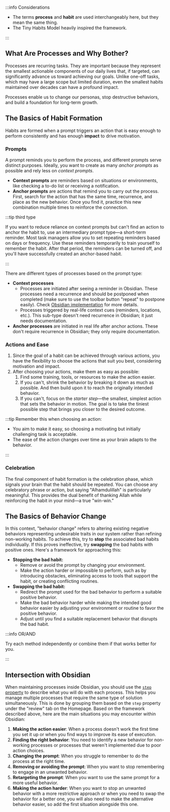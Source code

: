 :::info Considerations

* The terms **process** and **habit** are used interchangeably here, but they mean the same thing.
* The Tiny Habits Model heavily inspired the framework.

:::

## What Are Processes and Why Bother?

Processes are recurring tasks. They are important because they represent the smallest actionable components of our daily lives that, if targeted, can significantly advance us toward achieving our goals. Unlike one-off tasks, which may have a large scope but limited duration, even the smallest habits maintained over decades can have a profound impact.

Processes enable us to change our personas, stop destructive behaviors, and build a foundation for long-term growth.

## The Basics of Habit Formation

Habits are formed when a prompt triggers an action that is easy enough to perform consistently and has enough **impact** to drive motivation.

### Prompts

A prompt reminds you to perform the process, and different prompts serve distinct purposes. Ideally, you want to create as many _anchor prompts_ as possible and rely less on _context prompts_.

* **Context prompts** are reminders based on situations or environments, like checking a to-do list or receiving a notification.
* **Anchor prompts** are actions that remind you to carry out the process. First, search for the action that has the same time, recurrence, and place as the new behavior. Once you find it, practice this new combination multiple times to reinforce the connection.

:::tip third type

If you want to reduce reliance on context prompts but can't find an action to anchor the habit to, use an intermediary prompt type—a short-term reminder. Most task managers allow you to set repeating reminders based on days or frequency. Use these reminders temporarily to train yourself to remember the habit. After that period, the reminders can be turned off, and you'll have successfully created an anchor-based habit.

:::

There are different types of processes based on the prompt type:

* **Context processes**
    * Processes are initiated after seeing a reminder in Obsidian. These processes need a recurrence and should be postponed when completed (make sure to use the toolbar button "repeat" to postpone easily). Check [Obsidian implementation](docs/sidebar1/Resources/Obsidian%20implementation.md) for more details.
    * Processes triggered by real-life context cues (reminders, locations, etc.). This sub-type doesn't need recurrence in Obsidian; it just needs documentation.
* **Anchor processes** are initiated in real life after anchor actions. These don't require recurrence in Obsidian; they only require documentation.

### Actions and Ease

1. Since the goal of a habit can be achieved through various actions, you have the flexibility to choose the actions that suit you best, considering motivation and impact.
2. After choosing your actions, make them as easy as possible:
    1. Find some training, tools, or resources to make the action easier.
    2. If you can't, shrink the behavior by breaking it down as much as possible. And then build upon it to reach the originally intended behavior.
    3. If you can't, focus on the _starter step_—the smallest, simplest action that sets the behavior in motion. The goal is to take the tiniest possible step that brings you closer to the desired outcome.

:::tip Remember this when choosing an action:

* You aim to make it easy, so choosing a motivating but initially challenging task is acceptable.
* The ease of the action changes over time as your brain adapts to the behavior.

:::

### Celebration

The final component of habit formation is the celebration phase, which signals your brain that the habit should be repeated. You can choose any celebratory phrase or action, but saying "Alhamdulillah" is particularly meaningful. This provides the dual benefit of thanking Allah while reinforcing the habit in your mind—a true "win-win."

## The Basics of Behavior Change

In this context, "behavior change" refers to altering existing negative behaviors representing undesirable traits in our system rather than refining non-working habits. To achieve this, try to **stop** the associated bad habits individually. If this proves ineffective, try **swapping** the bad habits with positive ones. Here's a framework for approaching this:

* **Stopping the bad habit:**
    * Remove or avoid the prompt by changing your environment.
    * Make the action harder or impossible to perform, such as by introducing obstacles, eliminating access to tools that support the habit, or creating conflicting routines.
* **Swapping the bad habit:**
    * Redirect the prompt used for the bad behavior to perform a suitable positive behavior.
    * Make the bad behavior harder while making the intended good behavior easier by adjusting your environment or routine to favor the positive behavior.
    * Adjust until you find a suitable replacement behavior that disrupts the bad habit.

:::info OR/AND

Try each method independently or combine them if that works better for you.

:::

## Intersection with Obsidian

When maintaining processes inside Obsidian, you should use the [`step` property](docs/sidebar1/Resources/Obsidian%20implementation.md) to describe what you will do with each process. This helps you manage multiple processes that require the same type of solution simultaneously. This is done by grouping them based on the `step` property under the "review" tab on the Homepage. Based on the framework described above, here are the main situations you may encounter within Obsidian:

1. **Making the action easier**: When a process doesn't work the first time you set it up or when you find ways to improve its ease of execution.
2. **Finding the right behavior**: You need to identify a new behavior for non-working processes or processes that weren't implemented due to poor action choices.
3. **Changing the prompt**: When you struggle to remember to do the process at the right time.
4. **Removing or avoiding the prompt**: When you want to stop remembering to engage in an unwanted behavior.
5. **Retargeting the prompt**: When you want to use the same prompt for a more useful behavior.
6. **Making the action harder**: When you want to stop an unwanted behavior with a more restrictive approach or when you need to swap the behavior for a better one, you will also need to make the alternative behavior easier, so add the first situation alongside this one.

